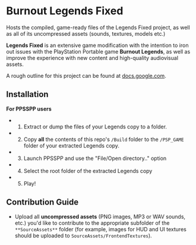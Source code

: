 # Burnout Legends Fixed

Hosts the compiled, game-ready files of the Legends Fixed project, as well as all of its uncompressed assets (sounds, textures, models etc.)

**Legends Fixed** is an extensive game modification with the intention to iron out issues with the PlayStation Portable game **Burnout Legends**, as well as improve the experience with new content and high-quality audiovisual assets.

A rough outline for this project can be found at [docs.google.com](https://docs.google.com/document/d/1uvSkF7xkh0Sn_A1lT9iJTvjoBMVbbU_fLH02fKgjMLY/edit).

## Installation 

**For PPSSPP users**
* 1) Extract or dump the files of your Legends copy to a folder.
* 2) Copy **all** the contents of this repo's `/Build` folder to the `/PSP_GAME` folder of your extracted Legends copy.
* 3) Launch PPSSPP and use the "File/Open directory.." option
* 4) Select the root folder of the extracted Legends copy
* 5) Play!

## Contribution Guide
* Upload all **uncompressed assets** (PNG images, MP3 or WAV sounds, etc.) you'd like to contribute to the appropriate subfolder of the `**SourceAssets**` folder (for example, images for HUD and UI textures should be uploaded to `SourceAssets/FrontendTextures`).
